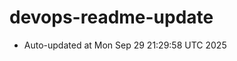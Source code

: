 # devops-readme-update
<!--START_SECTION:activity-->
- Auto-updated at Mon Sep 29 21:29:58 UTC 2025
<!--END_SECTION:activity-->
